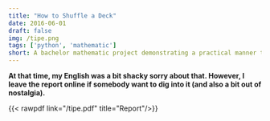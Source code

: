 ```yaml
---
title: "How to Shuffle a Deck"
date: 2016-06-01
draft: false
img: /tipe.png
tags: ['python', 'mathematic']
short: A bachelor mathematic project demonstrating a practical manner to assess the quality of a card shuffle.
---
```


**At that time, my English was a bit shacky sorry about that. However, I leave the report online if somebody want to dig into it (and also a bit out of nostalgia).**

{{< rawpdf link="/tipe.pdf" title="Report"/>}}


